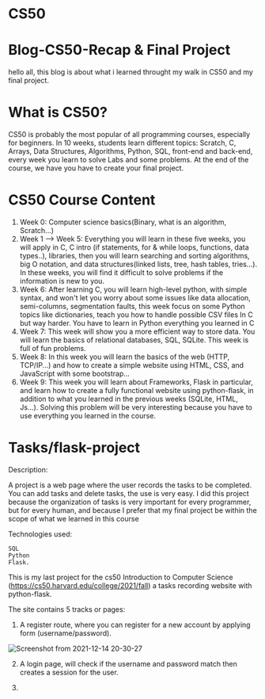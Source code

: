 # CS50
# Blog-CS50-Recap & Final Project
hello all, this blog is about what i learned throught my walk in CS50 and my final project.
# What is CS50?
CS50 is probably the most popular of all programming courses, especially for beginners.
In 10 weeks, students learn different topics: Scratch, C, Arrays, Data Structures, Algorithms, Python, SQL, front-end and back-end, every week you learn to solve Labs and some problems.
At the end of the course, we have you have to create your final project.
# CS50 Course Content
1. Week 0: Computer science basics(Binary, what is an algorithm, Scratch...)
2. Week 1 --> Week 5: Everything you will learn in these five weeks, you will apply in C, 
C intro (if statements, for & while loops, functions, data types..), libraries, then you will learn searching and sorting algorithms, big O notation, and data structures(linked lists, tree, hash tables, tries...).
In these weeks, you will find it difficult to solve problems if the information is new to you.
3. Week 6: After learning C, you will learn high-level python, with simple syntax, and won't let you worry about some issues like data allocation, semi-columns, segmentation faults, this week focus on some Python topics like dictionaries, teach you how to handle possible CSV files In C but way harder. You have to learn in Python everything you learned in C
4. Week 7: This week will show you a more efficient way to store data. You will learn the basics of relational databases, SQL, SQLite. This week is full of fun problems.
5. Week 8: In this week you will learn the basics of the web (HTTP, TCP/IP...) and how to create a simple website using HTML, CSS, and JavaScript with some bootstrap...
6. Week 9: This week you will learn about Frameworks, Flask in particular, and learn how to create a fully functional website using python-flask, in addition to what you learned in the previous weeks (SQLite, HTML, Js...).
Solving this problem will be very interesting because you have to use everything you learned in the course.
 # Tasks/flask-project
 Description:

A project is a web page where the user records the tasks to be completed. You can add tasks and delete tasks, the use is very easy.
I did this project because the organization of tasks is very important for every programmer, but for every human, and because I prefer that my final project be within the scope of what we learned in this course

Technologies used:

    SQL
    Python
    Flask.
This is my last project for the cs50 Introduction to Computer Science (https://cs50.harvard.edu/college/2021/fall) a tasks recording website with python-flask.

The site contains 5 tracks or pages:

1. A register route, where you can register for a new account by applying form (username/password).

![Screenshot from 2021-12-14 20-30-27](https://user-images.githubusercontent.com/92978761/146683835-22c6a94e-7f75-4fc2-8cdd-9213c2c84513.png)


2. A login page, will check if the username and password match then creates a session for the user.




3. 
